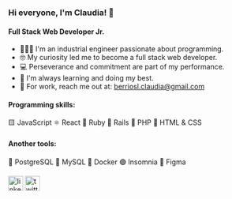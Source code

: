 ### Hi everyone, I'm Claudia! 👋
#### Full Stack Web Developer Jr.
- 👩🏻‍💻 I'm an industrial engineer passionate about programming.
- 🤓 My curiosity led me to become a full stack web developer.  
- 💻 Perseverance and commitment are part of my performance.
- 🌱 I'm always learning and doing my best.
- 📲 For work, reach me out at: berriosl.claudia@gmail.com

#### Programming skills:
🟨 JavaScript
⚛ React
💎 Ruby
🔴 Rails
🐘 PHP
📱 HTML & CSS

#### Another tools:
🐘 PostgreSQL
🐬 MySQL
🐳 Docker
🟣 Insomnia
🎨 Figma



[<img src='https://cdn.jsdelivr.net/npm/simple-icons@3.0.1/icons/linkedin.svg' alt='linkedin' height='30'>](https://www.linkedin.com/in/claudia-berrios-939265b9/?locale=en_US)  [<img src='https://cdn.jsdelivr.net/npm/simple-icons@3.0.1/icons/twitter.svg' alt='twitter' height='30'>](https://twitter.com/clau_roxia)  


